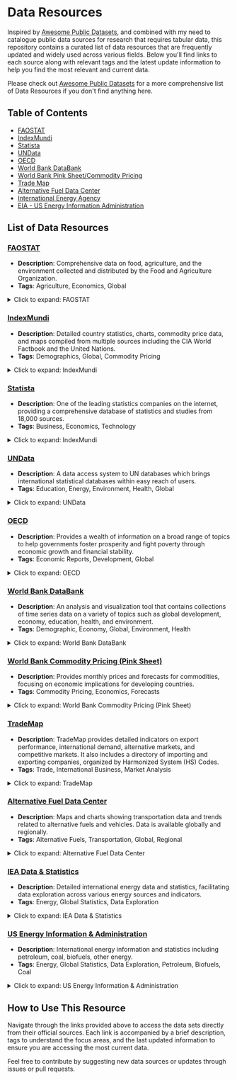 # Data Resources

Inspired by [Awesome Public Datasets](https://github.com/awesomedata/awesome-public-datasets/blob/master/README.rst), and combined with my need to catalogue public data sources for research that requires tabular data, this repository contains a curated list of data resources that are frequently updated and widely used across various fields. Below you'll find links to each source along with relevant tags and the latest update information to help you find the most relevant and current data.

Please check out [Awesome Public Datasets](https://github.com/awesomedata/awesome-public-datasets/blob/master/README.rst) for a more comprehensive list of Data Resources if you don't find anything here.

## Table of Contents
- [FAOSTAT](#faostat)
- [IndexMundi](#indexmundi)
- [Statista](#statista)
- [UNData](#undata)
- [OECD](#oecd)
- [World Bank DataBank](#World-Bank-Databank)
- [World Bank Pink Sheet/Commodity Pricing](#World-Bank-Commodity-Pricing-Pink-Sheet)
- [Trade Map](#trade-map)
- [Alternative Fuel Data Center](#alternative-fuel-data-center)
- [International Energy Agency](#iea-data--statistics)
- [EIA - US Energy Information Administration](#US-Energy-Information--Administration)

## List of Data Resources

### [FAOSTAT](http://www.fao.org/faostat/en/#data)
- **Description**: Comprehensive data on food, agriculture, and the environment collected and distributed by the Food and Agriculture Organization.
- **Tags**: Agriculture, Economics, Global
<details>
  <summary>Click to expand: FAOSTAT</summary>
  
- **Data Range**: 2000-Current
- **Geographic Scope**: Global
</details>

### [IndexMundi](https://www.indexmundi.com/)
- **Description**: Detailed country statistics, charts, commodity price data, and maps compiled from multiple sources including the CIA World Factbook and the United Nations.
- **Tags**: Demographics, Global, Commodity Pricing
<details>
  <summary>Click to expand: IndexMundi</summary>
  
- **Data Range**: 1990-Current
- **Geographic Scope**: Global
</details>

### [Statista](statista.com)
- **Description**: One of the leading statistics companies on the internet, providing a comprehensive database of statistics and studies from 18,000 sources.
- **Tags**: Business, Economics, Technology
<details>
  <summary>Click to expand: IndexMundi</summary>

- **Data Range**: 2005-Current
- **Geographic Scope**: Global
</details>

### [UNData](http://data.un.org/)
- **Description**: A data access system to UN databases which brings international statistical databases within easy reach of users.
- **Tags**: Education, Energy, Environment, Health, Global
<details>
  <summary>Click to expand: UNData</summary>

- **Data Range**: 1960-Current
- **Geographic Scope**: Global
</details>

### [OECD](https://data.oecd.org/)
- **Description**: Provides a wealth of information on a broad range of topics to help governments foster prosperity and fight poverty through economic growth and financial stability.
- **Tags**: Economic Reports, Development, Global
<details>
  <summary>Click to expand: OECD</summary>

- **Data Range**: 1970-Current
- **Geographic Scope**: Global
</details>

### [World Bank DataBank](https://databank.worldbank.org/)
- **Description**: An analysis and visualization tool that contains collections of time series data on a variety of topics such as global development, economy, education, health, and environment.
- **Tags**: Demographic, Economy, Global, Environment, Health
<details>
  <summary>Click to expand: World Bank DataBank</summary>
  
- **Data Range**: Varies by dataset; typically from 1960 to present
- **Geographic Scope**: Global
</details>

### [World Bank Commodity Pricing (Pink Sheet)](https://www.worldbank.org/en/research/commodity-markets)
- **Description**: Provides monthly prices and forecasts for commodities, focusing on economic implications for developing countries.
- **Tags**: Commodity Pricing, Economics, Forecasts
<details>
  <summary>Click to expand: World Bank Commodity Pricing (Pink Sheet)</summary>
  
- **Data Range**: 1960-Present; Forecast available
- **Geographic Scope**: Global
</details>

### [TradeMap](https://www.trademap.org/Index.aspx)
- **Description**: TradeMap provides detailed indicators on export performance, international demand, alternative markets, and competitive markets. It also includes a directory of importing and exporting companies, organized by Harmonized System (HS) Codes.
- **Tags**: Trade, International Business, Market Analysis
<details>
  <summary>Click to expand: TradeMap</summary>
  
- **Data Range**: Varies (Check for updates)
- **Geographic Scope**: Global
- **Special Features**: Access to trade statistics by country and product, company directories.
</details>

### [Alternative Fuel Data Center](https://afdc.energy.gov/data)
- **Description**: Maps and charts showing transportation data and trends related to alternative fuels and vehicles. Data is available globally and regionally.
- **Tags**: Alternative Fuels, Transportation, Global, Regional
<details>
  <summary>Click to expand: Alternative Fuel Data Center</summary>
  
- **Data Range**: Varies (Check website for specific datasets)
- **Geographic Scope**: Global and Regional
</details>

### [IEA Data & Statistics](https://www.iea.org/data-and-statistics/data-tools/energy-statistics-data-browser?country=WORLD&fuel=Energy%20supply&indicator=TESbySource)
- **Description**: Detailed international energy data and statistics, facilitating data exploration across various energy sources and indicators.
- **Tags**: Energy, Global Statistics, Data Exploration
<details>
  <summary>Click to expand: IEA Data & Statistics</summary>

- **Data Range**: Varied, dependent on dataset
- **Geographic Scope**: Global
- **Alternative URL**: [IEA Main Site](https://www.iea.org/) - Access comprehensive reports and analysis for subsegments of energy such as coal, renewables, and more.
</details>

### [US Energy Information & Administration](https://www.eia.gov/international/data/world)
- **Description**: International energy information and statistics including petroleum, coal, biofuels, other energy.
- **Tags**: Energy, Global Statistics, Data Exploration, Petroleum, Biofuels, Coal
<details>
  <summary>Click to expand: US Energy Information & Administration</summary>

- **Data Range**: Varied, dependent on dataset
- **Geographic Scope**: Global
</details>

## How to Use This Resource
Navigate through the links provided above to access the data sets directly from their official sources. Each link is accompanied by a brief description, tags to understand the focus areas, and the last updated information to ensure you are accessing the most current data.

Feel free to contribute by suggesting new data sources or updates through issues or pull requests.

